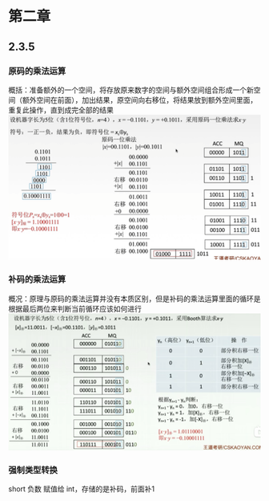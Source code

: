 # 第二章

## 2.3.5

### 原码的乘法运算

概括：准备额外的一个空间，将存放原来数字的空间与额外空间组合形成一个新空间（额外空间在前面），加出结果，原空间向右移位，将结果放到额外空间里面，重复此操作，直到成完全部的结果
![cheng1](../images/yuan_cheng.png)

### 补码的乘法运算

概况：原理与原码的乘法运算并没有本质区别，但是补码的乘法运算里面的循环是根据最后两位来判断当前循环应该如何进行
![cheng2](../images/bu_cheng.png)

### 强制类型转换

short 负数 赋值给 int，存储的是补码，前面补1
